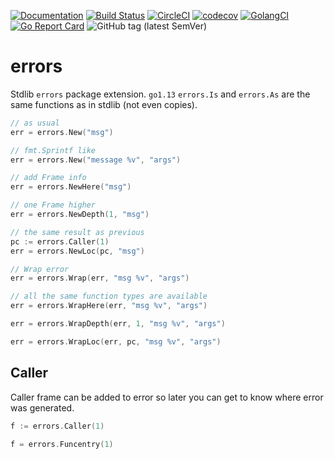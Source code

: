 [![Documentation](https://pkg.go.dev/badge/github.com/nikandfor/errors)](https://pkg.go.dev/github.com/nikandfor/errors?tab=doc)
[![Build Status](https://travis-ci.com/nikandfor/errors.svg?branch=master)](https://travis-ci.com/nikandfor/errors)
[![CircleCI](https://circleci.com/gh/nikandfor/errors.svg?style=svg)](https://circleci.com/gh/nikandfor/errors)
[![codecov](https://codecov.io/gh/nikandfor/errors/branch/master/graph/badge.svg)](https://codecov.io/gh/nikandfor/errors)
[![GolangCI](https://golangci.com/badges/github.com/nikandfor/errors.svg)](https://golangci.com/r/github.com/nikandfor/errors)
[![Go Report Card](https://goreportcard.com/badge/github.com/nikandfor/errors)](https://goreportcard.com/report/github.com/nikandfor/errors)
![GitHub tag (latest SemVer)](https://img.shields.io/github/v/tag/nikandfor/errors?sort=semver)

# errors

Stdlib `errors` package extension. `go1.13` `errors.Is` and `errors.As` are the same functions as in stdlib (not even copies).

```go
// as usual
err = errors.New("msg")

// fmt.Sprintf like
err = errors.New("message %v", "args")

// add Frame info
err = errors.NewHere("msg")

// one Frame higher
err = errors.NewDepth(1, "msg")

// the same result as previous
pc := errors.Caller(1)
err = errors.NewLoc(pc, "msg")

// Wrap error
err = errors.Wrap(err, "msg %v", "args")

// all the same function types are available
err = errors.WrapHere(err, "msg %v", "args")

err = errors.WrapDepth(err, 1, "msg %v", "args")

err = errors.WrapLoc(err, pc, "msg %v", "args")
```

## Caller

Caller frame can be added to error so later you can get to know where error was generated.

```go
f := errors.Caller(1)

f = errors.Funcentry(1)
```
